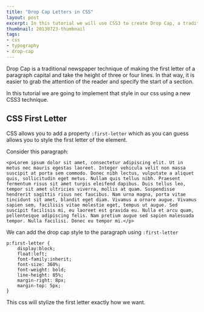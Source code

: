 ```yaml
---
title: "Drop Cap Letters in CSS"
layout: post
excerpt: In this tutorial we will use CSS3 to create Drop Cap, a traditional newspaper technique of making the first letter of a paragraph capital and take the height of three or four lines. In that way, it is easier to grab the attention of the reader and specify the start of a section.
thumbnail: 20130723-thumbnail
tags:
- css
- typography
- drop-cap
---
```

Drop Cap is a traditional newspaper technique of making the first letter of a paragraph capital and take the height of three or four lines. In that way, it is easier to grab the attention of the reader and specify the start of a section.

In this tutorial we are going to implement that style in our css using a new CSS3 technique.

## CSS First Letter

CSS allows you to add a property `:first-letter` which as you can guess allows you to style the first letter of the element.

Consider this paragraph:

    <p>Lorem ipsum dolor sit amet, consectetur adipiscing elit. Ut in metus nec mauris egestas laoreet. Integer vehicula velit non massa suscipit at porta sem commodo. Donec nibh lectus, vulputate a aliquet quis, sollicitudin eget metus. Nullam quis tellus nibh. Praesent fermentum risus sit amet turpis eleifend dapibus. Duis tellus leo, tempor sit amet ultricies viverra, mollis at quam. Suspendisse hendrerit sagittis risus nec faucibus. Nam urna magna, porta vitae tincidunt sit amet, blandit eget diam. Vivamus a ornare augue. Vivamus sapien sem, facilisis vitae molestie eget, tempus ut augue. Sed suscipit facilisis mi, eu laoreet est gravida eu. Nulla et arcu quam, pellentesque adipiscing felis. Nam pretium augue sed sapien malesuada tempor. Nulla facilisi. Donec eu tempor mi.</p>

We can add the drop cap style to the paragraph using `:first-letter`

    p:first-letter {
        display:block;
        float:left;
        font-family:inherit;
        font-size: 360%;
        font-weight: bold;
        line-height: 85%;
        margin-right: 8px;
        margin-top: 5px;
    }

This css will stylize the first letter exactly how we want.